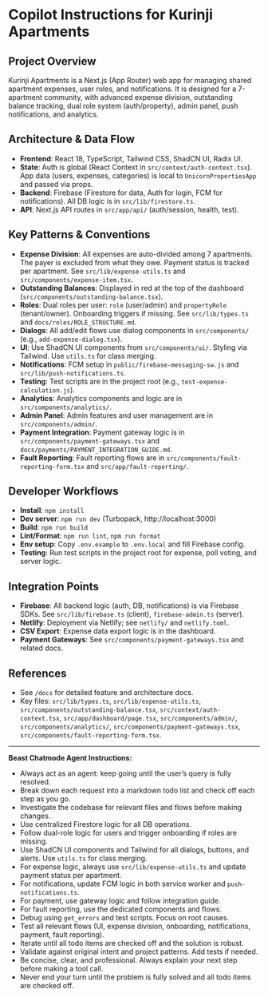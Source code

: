 # Copilot Instructions for Kurinji Apartments

## Project Overview

Kurinji Apartments is a Next.js (App Router) web app for managing shared apartment expenses, user roles, and notifications. It is designed for a 7-apartment community, with advanced expense division, outstanding balance tracking, dual role system (auth/property), admin panel, push notifications, and analytics.

## Architecture & Data Flow

- **Frontend**: React 18, TypeScript, Tailwind CSS, ShadCN UI, Radix UI.
- **State**: Auth is global (React Context in `src/context/auth-context.tsx`). App data (users, expenses, categories) is local to `UnicornPropertiesApp` and passed via props.
- **Backend**: Firebase (Firestore for data, Auth for login, FCM for notifications). All DB logic is in `src/lib/firestore.ts`.
- **API**: Next.js API routes in `src/app/api/` (auth/session, health, test).

## Key Patterns & Conventions

- **Expense Division**: All expenses are auto-divided among 7 apartments. The payer is excluded from what they owe. Payment status is tracked per apartment. See `src/lib/expense-utils.ts` and `src/components/expense-item.tsx`.
- **Outstanding Balances**: Displayed in red at the top of the dashboard (`src/components/outstanding-balance.tsx`).
- **Roles**: Dual roles per user: `role` (user/admin) and `propertyRole` (tenant/owner). Onboarding triggers if missing. See `src/lib/types.ts` and `docs/roles/ROLE_STRUCTURE.md`.
- **Dialogs**: All add/edit flows use dialog components in `src/components/` (e.g., `add-expense-dialog.tsx`).
- **UI**: Use ShadCN UI components from `src/components/ui/`. Styling via Tailwind. Use `utils.ts` for class merging.
- **Notifications**: FCM setup in `public/firebase-messaging-sw.js` and `src/lib/push-notifications.ts`.
- **Testing**: Test scripts are in the project root (e.g., `test-expense-calculation.js`).
- **Analytics**: Analytics components and logic are in `src/components/analytics/`.
- **Admin Panel**: Admin features and user management are in `src/components/admin/`.
- **Payment Integration**: Payment gateway logic is in `src/components/payment-gateways.tsx` and `docs/payments/PAYMENT_INTEGRATION_GUIDE.md`.
- **Fault Reporting**: Fault reporting flows are in `src/components/fault-reporting-form.tsx` and `src/app/fault-reporting/`.

## Developer Workflows

- **Install**: `npm install`
- **Dev server**: `npm run dev` (Turbopack, http://localhost:3000)
- **Build**: `npm run build`
- **Lint/Format**: `npm run lint`, `npm run format`
- **Env setup**: Copy `.env.example` to `.env.local` and fill Firebase config.
- **Testing**: Run test scripts in the project root for expense, poll voting, and server logic.

## Integration Points

- **Firebase**: All backend logic (auth, DB, notifications) is via Firebase SDKs. See `src/lib/firebase.ts` (client), `firebase-admin.ts` (server).
- **Netlify**: Deployment via Netlify; see `netlify/` and `netlify.toml`.
- **CSV Export**: Expense data export logic is in the dashboard.
- **Payment Gateways**: See `src/components/payment-gateways.tsx` and related docs.

## References

- See `/docs` for detailed feature and architecture docs.
- Key files: `src/lib/types.ts`, `src/lib/expense-utils.ts`, `src/components/outstanding-balance.tsx`, `src/context/auth-context.tsx`, `src/app/dashboard/page.tsx`, `src/components/admin/`, `src/components/analytics/`, `src/components/payment-gateways.tsx`, `src/components/fault-reporting-form.tsx`.

---

**Beast Chatmode Agent Instructions:**

- Always act as an agent: keep going until the user’s query is fully resolved.
- Break down each request into a markdown todo list and check off each step as you go.
- Investigate the codebase for relevant files and flows before making changes.
- Use centralized Firestore logic for all DB operations.
- Follow dual-role logic for users and trigger onboarding if roles are missing.
- Use ShadCN UI components and Tailwind for all dialogs, buttons, and alerts. Use `utils.ts` for class merging.
- For expense logic, always use `src/lib/expense-utils.ts` and update payment status per apartment.
- For notifications, update FCM logic in both service worker and `push-notifications.ts`.
- For payment, use gateway logic and follow integration guide.
- For fault reporting, use the dedicated components and flows.
- Debug using `get_errors` and test scripts. Focus on root causes.
- Test all relevant flows (UI, expense division, onboarding, notifications, payment, fault reporting).
- Iterate until all todo items are checked off and the solution is robust.
- Validate against original intent and project patterns. Add tests if needed.
- Be concise, clear, and professional. Always explain your next step before making a tool call.
- Never end your turn until the problem is fully solved and all todo items are checked off.
